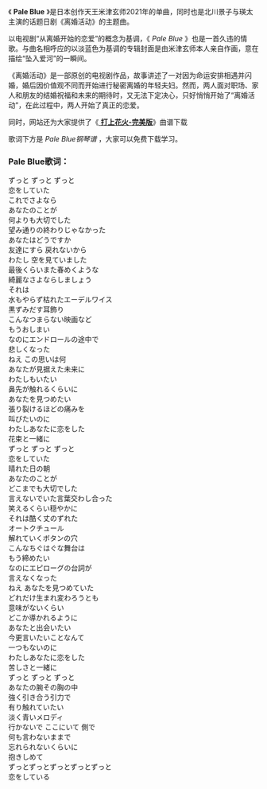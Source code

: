 

《 **Pale Blue** 》是日本创作天王米津玄师2021年的单曲，同时也是北川景子与瑛太主演的话题日剧《离婚活动》的主题曲。

以电视剧“从离婚开始的恋爱”的概念为基调，《 _Pale Blue_
》也是一首久违的情歌。与曲名相呼应的以淡蓝色为基调的专辑封面是由米津玄师本人亲自作画，意在描绘“坠入爱河”的一瞬间。

《离婚活动》是一部原创的电视剧作品，故事讲述了一对因为命运安排相遇并闪婚，婚后因价值观不同而开始进行秘密离婚的年轻夫妇。然而，两人面对职场、家人和朋友的结婚祝福和未来的期待时，又无法下定决心，只好悄悄开始了“离婚活动”，在此过程中，两人开始了真正的恋爱。

同时，网站还为大家提供了《[ **打上花火-完美版**](Music-11754-打上花火-完美版.html "打上花火-完美版")》曲谱下载

歌词下方是 _Pale Blue钢琴谱_ ，大家可以免费下载学习。

### Pale Blue歌词：

ずっと ずっと ずっと  
恋をしていた  
これでさよなら  
あなたのことが  
何よりも大切でした  
望み通りの終わりじゃなかった  
あなたはどうですか  
友達にすら 戻れないから  
わたし 空を見ていました  
最後くらいまた春めくような  
綺麗なさよならしましょう  
それは  
水もやらず枯れたエーデルワイス  
黒ずみだす耳飾り  
こんなつまらない映画など  
もうおしまい  
なのにエンドロールの途中で  
悲しくなった  
ねえ この思いは何  
あなたが見据えた未来に  
わたしもいたい  
鼻先が触れるくらいに  
あなたを見つめたい  
張り裂けるほどの痛みを  
叫びたいのに  
わたしあなたに恋をした  
花束と一緒に  
ずっと ずっと ずっと  
恋をしていた  
晴れた日の朝  
あなたのことが  
どこまでも大切でした  
言えないでいた言葉交わし合った  
笑えるくらい穏やかに  
それは酷く丈のずれた  
オートクチュール  
解れていくボタンの穴  
こんなちぐはぐな舞台は  
もう締めたい  
なのにエピローグの台詞が  
言えなくなった  
ねえ あなたを見つめていた  
どれだけ生まれ変わろうとも  
意味がないくらい  
どこか導かれるように  
あなたと出会いたい  
今更言いたいことなんて  
一つもないのに  
わたしあなたに恋をした  
苦しさと一緒に  
ずっと ずっと ずっと  
あなたの腕その胸の中  
強く引き合う引力で  
有り触れていたい  
淡く青いメロディ  
行かないで ここにいて 側で  
何も言わないままで  
忘れられないくらいに  
抱きしめて  
ずっとずっとずっとずっとずっと  
恋をしている

